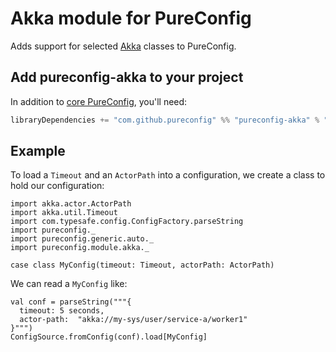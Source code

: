 # Akka module for PureConfig

Adds support for selected [Akka](http://akka.io/) classes to PureConfig.

## Add pureconfig-akka to your project

In addition to [core PureConfig](https://github.com/pureconfig/pureconfig), you'll need:

```scala
libraryDependencies += "com.github.pureconfig" %% "pureconfig-akka" % "0.14.0"
```

## Example

To load a `Timeout` and an `ActorPath` into a configuration, we create a class to hold our configuration:

```tut:silent
import akka.actor.ActorPath
import akka.util.Timeout
import com.typesafe.config.ConfigFactory.parseString
import pureconfig._
import pureconfig.generic.auto._
import pureconfig.module.akka._

case class MyConfig(timeout: Timeout, actorPath: ActorPath)
```

We can read a `MyConfig` like:
```tut:book
val conf = parseString("""{
  timeout: 5 seconds,
  actor-path:  "akka://my-sys/user/service-a/worker1"
}""")
ConfigSource.fromConfig(conf).load[MyConfig]
```

